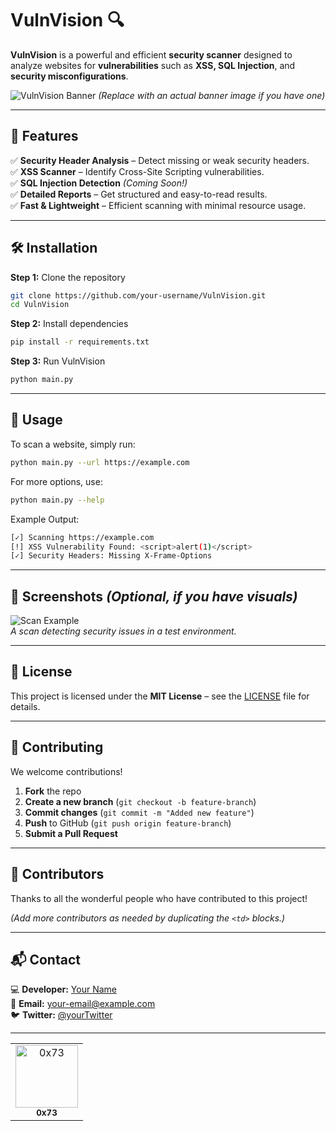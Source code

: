 # **VulnVision** 🔍  

**VulnVision** is a powerful and efficient **security scanner** designed to analyze websites for **vulnerabilities** such as **XSS, SQL Injection**, and **security misconfigurations**.  

![VulnVision Banner](https://user-images.githubusercontent.com/your-banner-image.png) *(Replace with an actual banner image if you have one)*  

---

## 🚀 **Features**  
✅ **Security Header Analysis** – Detect missing or weak security headers.  
✅ **XSS Scanner** – Identify Cross-Site Scripting vulnerabilities.  
✅ **SQL Injection Detection** *(Coming Soon!)*  
✅ **Detailed Reports** – Get structured and easy-to-read results.  
✅ **Fast & Lightweight** – Efficient scanning with minimal resource usage.  

---

## 🛠 **Installation**  
**Step 1:** Clone the repository  
```sh
git clone https://github.com/your-username/VulnVision.git
cd VulnVision
```  

**Step 2:** Install dependencies  
```sh
pip install -r requirements.txt
```  

**Step 3:** Run VulnVision  
```sh
python main.py
```  

---

## 📖 **Usage**  
To scan a website, simply run:  
```sh
python main.py --url https://example.com
```  
For more options, use:  
```sh
python main.py --help
```  

Example Output:  
```sh
[✓] Scanning https://example.com
[!] XSS Vulnerability Found: <script>alert(1)</script>
[✓] Security Headers: Missing X-Frame-Options
```

---

## 🎨 **Screenshots** *(Optional, if you have visuals)*  
![Scan Example](https://user-images.githubusercontent.com/example.png)  
*A scan detecting security issues in a test environment.*  

---

## 📜 **License**  
This project is licensed under the **MIT License** – see the [LICENSE](LICENSE) file for details.  

---

## 🤝 **Contributing**  
We welcome contributions!  
1. **Fork** the repo  
2. **Create a new branch** (`git checkout -b feature-branch`)  
3. **Commit changes** (`git commit -m "Added new feature"`)  
4. **Push** to GitHub (`git push origin feature-branch`)  
5. **Submit a Pull Request**  

---

## 👥 **Contributors**  
Thanks to all the wonderful people who have contributed to this project!  

<table>
  <tr>
    <td align="center">
      <a href="https://github.com/0X73gh">
        <img src="https://avatars.githubusercontent.com/u/201992785?s=400&u=6b93ac8015491ff664b6eca2a7ccc60955378b79&v=4" width="100px;" alt="0x73"/><br />
        <sub><b>0x73</b></sub>
      </a>
    </td>

*(Add more contributors as needed by duplicating the `<td>` blocks.)*

---

## 📬 **Contact**  
💻 **Developer:** [Your Name](https://github.com/your-username)  
📧 **Email:** your-email@example.com  
🐦 **Twitter:** [@yourTwitter](https://twitter.com/yourTwitter)  

---
